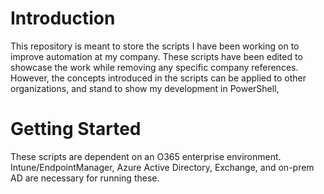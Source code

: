 # Introduction 
This repository is meant to store the scripts I have been working on to improve automation at my company. These scripts have been edited to showcase the work while removing any specific company references. However, the concepts introduced in the scripts can be applied to other organizations, and stand to show my development in PowerShell,

# Getting Started
These scripts are dependent on an O365 enterprise environment. Intune/EndpointManager, Azure Active Directory, Exchange, and on-prem AD are necessary for running these.
